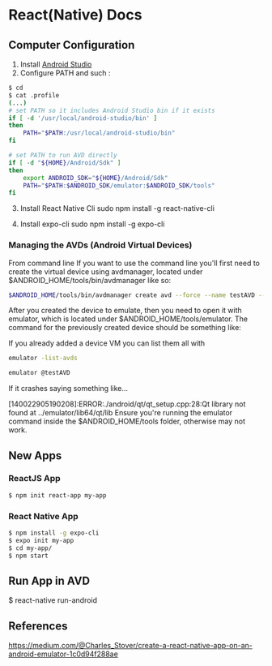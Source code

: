 # React(Native) Docs

## Computer Configuration

1. Install [Android Studio](https://developer.android.com/studio)
2. Configure PATH and such :
```bash
$ cd
$ cat .profile
(...)
# set PATH so it includes Android Studio bin if it exists
if [ -d '/usr/local/android-studio/bin' ]
then
	PATH="$PATH:/usr/local/android-studio/bin"
fi

# set PATH to run AVD directly
if [ -d "${HOME}/Android/Sdk" ]
then
	export ANDROID_SDK="${HOME}/Android/Sdk"
	PATH="$PATH:$ANDROID_SDK/emulator:$ANDROID_SDK/tools"
fi
```
3. Install React Native Cli
sudo npm install -g react-native-cli

4. Install expo-cli
sudo npm install -g expo-cli


### Managing the AVDs (Android Virtual Devices)

From command line
If you want to use the command line you'll first need to create the virtual device using avdmanager, located under $ANDROID_HOME/tools/bin/avdmanager like so:

```bash
$ANDROID_HOME/tools/bin/avdmanager create avd --force --name testAVD --abi google_apis/x86_64 --package 'system-images;android-23;google_apis;x86_64'
```
After you created the device to emulate, then you need to open it with emulator, which is located under $ANDROID_HOME/tools/emulator. The command for the previously created device should be something like:


If you already added a device VM you can list them all with
```bash
emulator -list-avds
```

```bash
emulator @testAVD
```
If it crashes saying something like...

[140022905190208]:ERROR:./android/qt/qt_setup.cpp:28:Qt library not found at ../emulator/lib64/qt/lib
Ensure you're running the emulator command inside the $ANDROID_HOME/tools folder, otherwise may not work.



## New Apps

### ReactJS App

```bash
$ npm init react-app my-app
```

### React Native App
```bash
$ npm install -g expo-cli
$ expo init my-app
$ cd my-app/
$ npm start
```

## Run App in AVD

$ react-native run-android

## References

https://medium.com/@Charles_Stover/create-a-react-native-app-on-an-android-emulator-1c0d94f288ae
